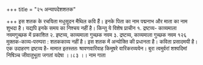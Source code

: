 +++
title = "२५ अन्यापदेशशतक"

+++
इस शतक के रचयिता मधुसूदन मैथिल कवि हैं। इनके पिता का नाम पद्मनाभ और माता का नाम शुभदा है। यद्यपि इनके समय का निश्चय नहीं है। किन्तु ये विशेष प्राचीन
१. द्रष्टव्य- काव्यमाला नवमगुच्छक में प्रकाशित २. इष्टव्य, काव्यमाला गुच्छक नवम ३. द्रष्टव्य, काव्यमाला गुच्छक नवम
१२६
मुक्तक-काव्य-परम्परा : शतककाव्य नहीं है। इस शतक में अन्योक्ति की प्रधानता है। कविता प्रसादमयी है। एक उदाहरण द्रष्टव्य है- मामात
इतस्ततः श्रावणवारिवाह किमूषरे वारिकरव्ययेन। बुरा त्वमुर्वरां शश्वदिमां निषिञ्च जीवातुभूता जगतां यदेषा ।।८३ ।।
नाम
गाता